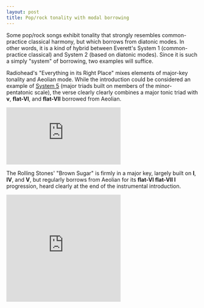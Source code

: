 ```yaml
---
layout: post
title: Pop/rock tonality with modal borrowing
---
```


Some pop/rock songs exhibit tonality that strongly resembles common-practice classical harmony, but which borrows from diatonic modes. In other words, it is a kind of hybrid between Everett's System 1 (common-practice classical) and System 2 (based on diatonic modes). Since it is such a simply "system" of borrowing, two examples will suffice.

Radiohead's "Everything in its Right Place" mixes elements of major-key tonality and Aeolian mode. While the introduction could be considered an example of [System 5](popRockHarmony-EverettSystem5.html) (major triads built on members of the minor-pentatonic scale), the verse clearly clearly combines a major tonic triad with **v**, **flat-VI**, and **flat-VII** borrowed from Aeolian.

<iframe class="spotify" src="https://embed.spotify.com/?uri=spotify:track:3Gk0l7D2cL1JQaA1bT8i15"  frameborder="0" allowtransparency="true"></iframe>

The Rolling Stones' "Brown Sugar" is firmly in a major key, largely built on **I**, **IV**, and **V**, but regularly borrows from Aeolian for its **flat-VI flat-VII I** progression, heard clearly at the end of the instrumental introduction.

<iframe class="spotify" src="https://embed.spotify.com/?uri=spotify:track:6qiVgv4lsideE8c1Bxc867" height="281" frameborder="0" allowtransparency="true"></iframe>
